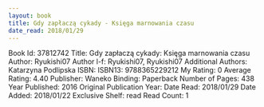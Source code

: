 ```yaml
---
layout: book
title: Gdy zapłaczą cykady - Księga marnowania czasu
date_read: 2018/01/29
---
```


Book Id: 37812742
Title: Gdy zapłaczą cykady: Księga marnowania czasu
Author: Ryukishi07
Author l-f: Ryukishi07, Ryukishi07
Additional Authors: Katarzyna Podlipska
ISBN: 
ISBN13: 9788365229212
My Rating: 0
Average Rating: 4.40
Publisher: Waneko
Binding: Paperback
Number of Pages: 438
Year Published: 2016
Original Publication Year: 
Date Read: 2018/01/29
Date Added: 2018/01/22
Exclusive Shelf: read
Read Count: 1

